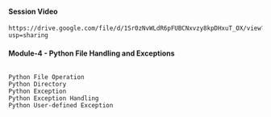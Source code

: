 #### Session Video

```
https://drive.google.com/file/d/1Sr0zNvWLdR6pFUBCNxvzy8kpDHxuT_OX/view?usp=sharing
```

#### Module-4 - Python File Handling and Exceptions

```

Python File Operation
Python Directory
Python Exception
Python Exception Handling
Python User-defined Exception

```



